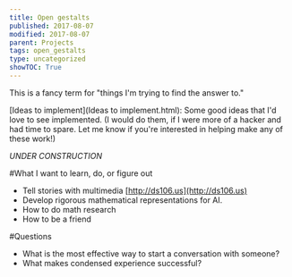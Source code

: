 ```yaml
---
title: Open gestalts
published: 2017-08-07
modified: 2017-08-07
parent: Projects
tags: open_gestalts
type: uncategorized
showTOC: True
---
```




This is a fancy term for "things I'm trying to find the answer to."

[Ideas to implement](Ideas to implement.html): Some good ideas that I'd love to see implemented. (I would do them, if I were more of a hacker and had time to spare. Let me know if you're interested in helping make any of these work!)

*UNDER CONSTRUCTION*

#What I want to learn, do, or figure out
+ Tell stories with multimedia [http://ds106.us](http://ds106.us)
+ Develop rigorous mathematical representations for AI.
+ How to do math research
+ How to be a friend

#Questions
+ What is the most effective way to start a conversation with someone?
+ What makes condensed experience successful?



